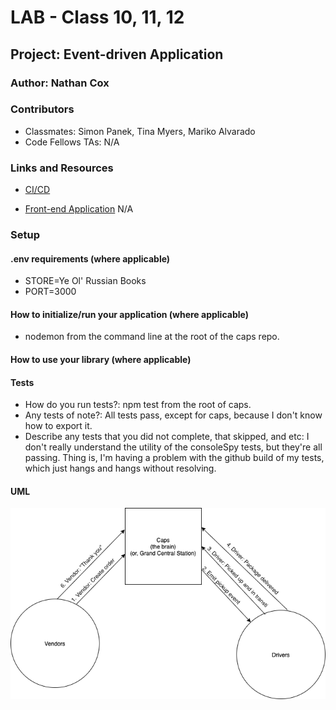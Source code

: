 # LAB - Class 10, 11, 12

## Project: Event-driven Application

### Author: Nathan Cox

### Contributors

- Classmates: Simon Panek, Tina Myers, Mariko Alvarado
- Code Fellows TAs: N/A

### Links and Resources

- [CI/CD](https://github.com/401-advanced-javascript-nathanRcox/caps/actions)
<!-- - [Back-end Server URL](http://xyz.com) (when applicable) -->
- [Front-end Application]() N/A

### Setup

#### .env requirements (where applicable)

- STORE=Ye Ol' Russian Books
- PORT=3000

#### How to initialize/run your application (where applicable)

- nodemon from the command line at the root of the caps repo.

#### How to use your library (where applicable)

#### Tests

- How do you run tests?: npm test from the root of caps.
- Any tests of note?: All tests pass, except for caps, because I don't know how to export it.
- Describe any tests that you did not complete, that skipped, and etc: I don't really understand the utility of the consoleSpy tests, but they're all passing. Thing is, I'm having a problem with the github build of my tests, which just hangs and hangs without resolving.

#### UML
![UML](./assests/UML-lab11.png)
